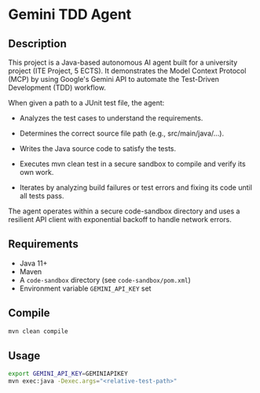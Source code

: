 # Gemini TDD Agent

## Description
This project is a Java-based autonomous AI agent built for a university project (ITE Project, 5 ECTS). It demonstrates the Model Context Protocol (MCP) by using Google's Gemini API to automate the Test-Driven Development (TDD) workflow.

When given a path to a JUnit test file, the agent:

- Analyzes the test cases to understand the requirements.

- Determines the correct source file path (e.g., src/main/java/...).

- Writes the Java source code to satisfy the tests.

- Executes mvn clean test in a secure sandbox to compile and verify its own work.

- Iterates by analyzing build failures or test errors and fixing its code until all tests pass.

The agent operates within a secure code-sandbox directory and uses a resilient API client with exponential backoff to handle network errors.

## Requirements
- Java 11+
- Maven
- A `code-sandbox` directory (see `code-sandbox/pom.xml`)
- Environment variable `GEMINI_API_KEY` set

## Compile
```bash
mvn clean compile
```

## Usage
```bash
export GEMINI_API_KEY=GEMINIAPIKEY
mvn exec:java -Dexec.args="<relative-test-path>"
```
